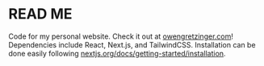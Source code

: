 # READ ME

Code for my personal website. Check it out at [owengretzinger.com](https://owengretzinger.com)! Dependencies include React, Next.js, and TailwindCSS. Installation can be done easily following [nextjs.org/docs/getting-started/installation](https://nextjs.org/docs/getting-started/installation).

